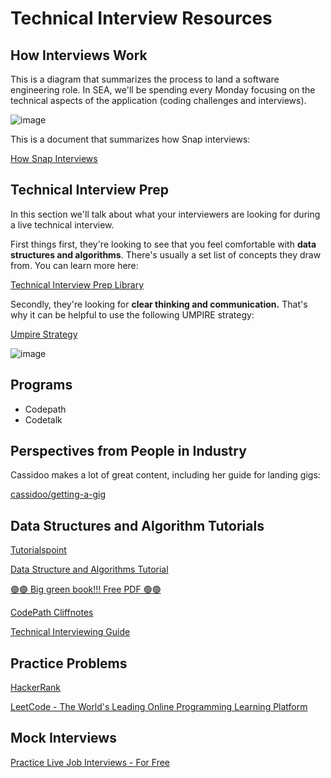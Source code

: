 # Technical Interview Resources


## How Interviews Work

This is a diagram that summarizes the process to land a software engineering role. In SEA, we'll be spending every Monday focusing on the technical aspects of the application (coding challenges and interviews). 

![image](https://user-images.githubusercontent.com/26272095/172125443-89069417-bb26-427f-b9b1-0ad6dc1c58b4.png)

This is a document that summarizes how Snap interviews:

[How Snap Interviews](https://drive.google.com/file/d/1cH6QVOtV5-GV9IAcGP41ZfB_Ai3EEigD/view)

## Technical Interview Prep

In this section we'll talk about what your interviewers are looking for during a live technical interview. 

First things first, they're looking to see that you feel comfortable with **data structures and algorithms**. There's usually a set list of concepts they draw from. You can learn more here:

[Technical Interview Prep Library](https://www.notion.so/Technical-Interview-Prep-Library-82763f1478ce46a19149a5a2bfe5f317)

Secondly, they're looking for **clear thinking and communication.** That's why it can be helpful to use the following UMPIRE strategy:

[Umpire Strategy](https://guides.codepath.com/compsci/UMPIRE-Interview-Strategy)

![image](https://user-images.githubusercontent.com/26272095/172125647-f117e86b-8f99-4987-929f-7db9637cf332.png)


## Programs

- Codepath
- Codetalk

## Perspectives from People in Industry

Cassidoo makes a lot of great content, including her guide for landing gigs: 

[cassidoo/getting-a-gig](https://github.com/cassidoo/getting-a-gig#your-skills)

## Data Structures and Algorithm Tutorials

[Tutorialspoint](https://www.tutorialspoint.com/data_structures_algorithms/index.htm)

[Data Structure and Algorithms Tutorial](https://www.tutorialspoint.com/data_structures_algorithms/index.htm)

[🟢🟢 Big green book!!! Free PDF 🟢🟢](http://englishonlineclub.com/pdf/Cracking%20the%20Coding%20Interview%20-%20189%20Programming%20Questions%20and%20Solutions%20(6th%20Edition)%20[EnglishOnlineClub.com].pdf)

[CodePath Cliffnotes](https://guides.codepath.com/compsci)

[Technical Interviewing Guide](https://books.codepath.org/student-handbook/technical-interviewing/technical-interviewing-guide)

## Practice Problems

[HackerRank](http://hackerrank.com)

[LeetCode - The World's Leading Online Programming Learning Platform](http://leetcode.com)

## Mock Interviews

[Practice Live Job Interviews - For Free](http://pramp.com)
